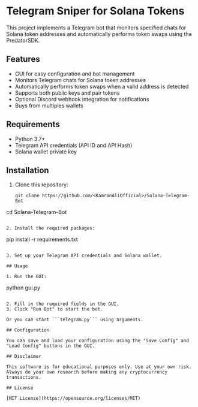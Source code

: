 # Telegram Sniper for Solana Tokens

This project implements a Telegram bot that monitors specified chats for Solana token addresses and automatically performs token swaps using the PredatorSDK.

## Features

- GUI for easy configuration and bot management
- Monitors Telegram chats for Solana token addresses
- Automatically performs token swaps when a valid address is detected
- Supports both public keys and pair tokens
- Optional Discord webhook integration for notifications
- Buys from multiples wallets

## Requirements

- Python 3.7+
- Telegram API credentials (API ID and API Hash)
- Solana wallet private key

## Installation

1. Clone this repository:
   ```
   git clone https://github.com/<KamranAliOfficial>/Solana-Telegram-Bot
cd Solana-Telegram-Bot
   ```

2. Install the required packages:
   ```
   pip install -r requirements.txt
   ```

3. Set up your Telegram API credentials and Solana wallet.

## Usage

1. Run the GUI:
   ```
   python gui.py
   ```

2. Fill in the required fields in the GUI.
3. Click "Run Bot" to start the bot.

Or you can start ```telegram.py``` using arguments.

## Configuration

You can save and load your configuration using the "Save Config" and "Load Config" buttons in the GUI.

## Disclaimer

This software is for educational purposes only. Use at your own risk. Always do your own research before making any cryptocurrency transactions.

## License

[MIT License](https://opensource.org/licenses/MIT)
